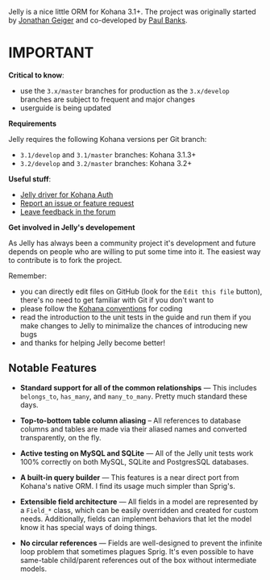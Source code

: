 Jelly is a nice little ORM for Kohana 3.1+.
The project was originally started by [Jonathan Geiger](http://jonathan-geiger.com/) and co-developed by [Paul Banks](http://blog.banksdesigns.co.uk/).

IMPORTANT
========

**Critical to know**:

* use the `3.x/master` branches for production as the `3.x/develop` branches are subject to frequent and major changes
* userguide is being updated

**Requirements**

Jelly requires the following Kohana versions per Git branch:

* `3.1/develop` and `3.1/master` branches: Kohana 3.1.3+
* `3.2/develop` and `3.2/master` branches: Kohana 3.2+

**Useful stuff**:

 * [Jelly driver for Kohana Auth](https://github.com/creatoro/jelly-auth)
 * [Report an issue or feature request](https://github.com/creatoro/kohana-jelly-for-Kohana-3.1/issues)
 * [Leave feedback in the forum](http://forum.kohanaframework.org/discussion/8069/jelly-for-kohana-3.1-auth-driver-included)

**Get involved in Jelly's developement**

As Jelly has always been a community project it's development and future depends on people who are willing to put some time into it.
The easiest way to contribute is to fork the project.

Remember:

* you can directly edit files on GitHub (look for the `Edit this file` button), there's no need to get familiar with Git if you don't want to
* please follow the [Kohana conventions](http://kohanaframework.org/3.2/guide/kohana/conventions) for coding
* read the introduction to the unit tests in the guide and run them if you make changes to Jelly to minimalize the chances of introducing new bugs
* and thanks for helping Jelly become better!

## Notable Features

* **Standard support for all of the common relationships** — This includes
  `belongs_to`, `has_many`, and `many_to_many`. Pretty much standard these
  days.

* **Top-to-bottom table column aliasing** – All references to database columns
  and tables are made via their aliased names and converted transparently, on
  the fly.

* **Active testing on MySQL and SQLite** — All of the Jelly unit tests work
  100% correctly on both MySQL, SQLite and PostgresSQL databases.

* **A built-in query builder** — This features is a near direct port from
  Kohana's native ORM. I find its usage much simpler than Sprig's.

* **Extensible field architecture** — All fields in a model are represented by
  a `Field_*` class, which can be easily overridden and created for custom
  needs. Additionally, fields can implement behaviors that let the model know
  it has special ways of doing things.

* **No circular references** — Fields are well-designed to prevent the
  infinite loop problem that sometimes plagues Sprig. It's even possible to
  have same-table child/parent references out of the box without intermediate
  models.